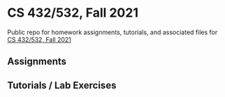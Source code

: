 # CS 432/532, Fall 2021

Public repo for homework assignments, tutorials, and associated files for [CS 432/532, Fall 2021](https://www.cs.odu.edu/~mweigle/CS432-F21)

## Assignments

## Tutorials / Lab Exercises
